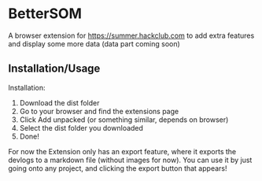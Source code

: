 # BetterSOM

A browser extension for https://summer.hackclub.com to add extra features and display some more data (data part coming soon)

## Installation/Usage

Installation:
1. Download the dist folder
2. Go to your browser and find the extensions page
3. Click Add unpacked (or something similar, depends on browser)
4. Select the dist folder you downloaded
5. Done!

For now the Extension only has an export feature, where it exports the devlogs to a markdown file (without images for now).
You can use it by just going onto any project, and clicking the export button that appears!
